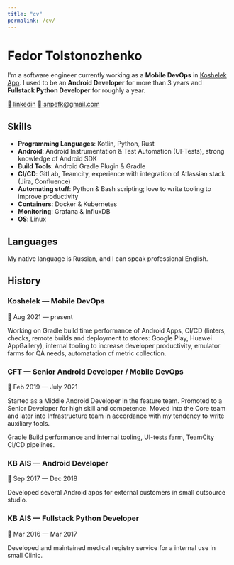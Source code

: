 ```yaml
---
title: "cv"
permalink: /cv/
---
```


# Fedor Tolstonozhenko 

I'm a software engineer currently working as a **Mobile DevOps** in [Koshelek App](https://koshelek.app/). 
I used to be an **Android Developer** for more than 3 years and **Fullstack Python Developer** for roughly a year.

[📌 linkedin](https://www.linkedin.com/in/snpefk/)
[📌 snpefk@gmail.com](mailto:snpefk@gmail.com)

## Skills 

- **Programming Languages**: Kotlin, Python, Rust
- **Android**: Android Instrumentation & Test Automation (UI-Tests), strong knowledge of Android SDK
- **Build Tools**: Android Gradle Plugin & Gradle
- **CI/CD**: GitLab, Teamcity, experience with integration of Atlassian stack (Jira, Confluence)
- **Automating stuff**: Python & Bash scripting; love to write tooling to improve productivity
- **Containers**: Docker & Kubernetes
- **Monitoring**: Grafana & InfluxDB
- **OS**: Linux

## Languages

My native language is Russian, and I can speak professional English. 

## History

### Koshelek — Mobile DevOps 

📅 Aug 2021 — present
  
Working on Gradle build time performance of Android Apps, CI/CD (linters, checks, remote builds and deployment to stores: Google Play, Huawei AppGallery), internal tooling to increase developer productivity, emulator farms for QA needs, automatation of metric collection.

### CFT — Senior Android Developer / Mobile DevOps

📅 Feb 2019 — July 2021

Started as a Middle Android Developer in the feature team. Promoted to a Senior Developer for high skill and competence. Moved into the Core team and later into Infrastructure team in accordance with my tendency to write auxiliary tools.

Gradle Build performance and internal tooling, UI-tests farm, TeamCity CI/CD pipelines.

### KB AIS — Android Developer

📅 Sep 2017 — Dec 2018

Developed several Android apps for external customers in small outsource studio.

### KB AIS — Fullstack Python Developer 

📅 Mar 2016 — Mar 2017

Developed and maintained medical registry service for a internal use in small Clinic. 
